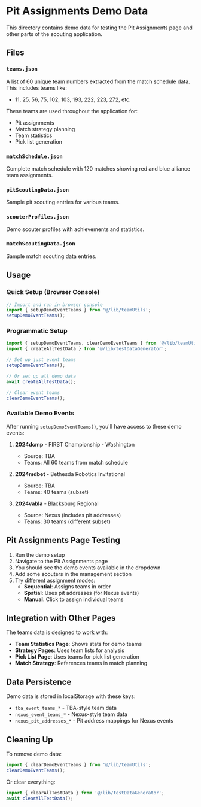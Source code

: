 # Pit Assignments Demo Data

This directory contains demo data for testing the Pit Assignments page and other parts of the scouting application.

## Files

### `teams.json`
A list of 60 unique team numbers extracted from the match schedule data. This includes teams like:
- 11, 25, 56, 75, 102, 103, 193, 222, 223, 272, etc.

These teams are used throughout the application for:
- Pit assignments
- Match strategy planning  
- Team statistics
- Pick list generation

### `matchSchedule.json`
Complete match schedule with 120 matches showing red and blue alliance team assignments.

### `pitScoutingData.json`
Sample pit scouting entries for various teams.

### `scouterProfiles.json`
Demo scouter profiles with achievements and statistics.

### `matchScoutingData.json`
Sample match scouting data entries.

## Usage

### Quick Setup (Browser Console)
```javascript
// Import and run in browser console
import { setupDemoEventTeams } from '@/lib/teamUtils';
setupDemoEventTeams();
```

### Programmatic Setup
```typescript
import { setupDemoEventTeams, clearDemoEventTeams } from '@/lib/teamUtils';
import { createAllTestData } from '@/lib/testDataGenerator';

// Set up just event teams
setupDemoEventTeams();

// Or set up all demo data
await createAllTestData();

// Clear event teams
clearDemoEventTeams();
```

### Available Demo Events

After running `setupDemoEventTeams()`, you'll have access to these demo events:

1. **2024dcmp** - FIRST Championship - Washington
   - Source: TBA
   - Teams: All 60 teams from match schedule
   
2. **2024mdbet** - Bethesda Robotics Invitational  
   - Source: TBA
   - Teams: 40 teams (subset)
   
3. **2024vabla** - Blacksburg Regional
   - Source: Nexus (includes pit addresses)
   - Teams: 30 teams (different subset)

## Pit Assignments Page Testing

1. Run the demo setup
2. Navigate to the Pit Assignments page
3. You should see the demo events available in the dropdown
4. Add some scouters in the management section
5. Try different assignment modes:
   - **Sequential**: Assigns teams in order
   - **Spatial**: Uses pit addresses (for Nexus events) 
   - **Manual**: Click to assign individual teams

## Integration with Other Pages

The teams data is designed to work with:

- **Team Statistics Page**: Shows stats for demo teams
- **Strategy Pages**: Uses team lists for analysis
- **Pick List Page**: Uses teams for pick list generation
- **Match Strategy**: References teams in match planning

## Data Persistence

Demo data is stored in localStorage with these keys:
- `tba_event_teams_*` - TBA-style team data
- `nexus_event_teams_*` - Nexus-style team data  
- `nexus_pit_addresses_*` - Pit address mappings for Nexus events

## Cleaning Up

To remove demo data:
```typescript
import { clearDemoEventTeams } from '@/lib/teamUtils';
clearDemoEventTeams();
```

Or clear everything:
```typescript
import { clearAllTestData } from '@/lib/testDataGenerator';
await clearAllTestData();
```
